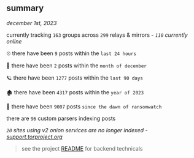 
## summary
_december 1st, 2023_

currently tracking `163` groups across `299` relays & mirrors - _`110` currently online_

⏲ there have been `9` posts within the `last 24 hours`

🦈 there have been `2` posts within the `month of december`

🪐 there have been `1277` posts within the `last 90 days`

🏚 there have been `4317` posts within the `year of 2023`

🦕 there have been `9007` posts `since the dawn of ransomwatch`

there are `96` custom parsers indexing posts

_`20` sites using v2 onion services are no longer indexed - [support.torproject.org](https://support.torproject.org/onionservices/v2-deprecation/)_

> see the project [README](https://github.com/joshhighet/ransomwatch#ransomwatch--) for backend technicals
